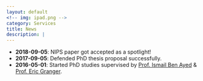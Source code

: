```yaml
---
layout: default
<!-- img: ipad.png -->
category: Services
title: News
description: |
---
```

 - **2018-09-05**: NIPS paper got accepted as a spotlight!
 - **2017-09-05**: Defended PhD thesis proposal successfully.
 - **2016-05-01**: Started PhD studies supervised by [Prof. Ismail Ben Ayed](https://profs.etsmtl.ca/ibenayed/) & [Prof. Eric Granger](https://etsmtl.ca/Professeurs/egranger/Accueil?lang=en-CA).